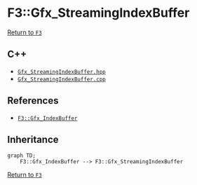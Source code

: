 # F3::Gfx_StreamingIndexBuffer

[Return to `F3`](/docs/F3.md)

## C++

- [`Gfx_StreamingIndexBuffer.hpp`](/c++/include/Gfx_StreamingIndexBuffer.hpp)
- [`Gfx_StreamingIndexBuffer.cpp`](/c++/source/Gfx_StreamingIndexBuffer.cpp)

## References

- [`F3::Gfx_IndexBuffer`](/docs/F3/Gfx_IndexBuffer.md)

## Inheritance

```mermaid
graph TD;
    F3::Gfx_IndexBuffer --> F3::Gfx_StreamingIndexBuffer
```

[Return to `F3`](/docs/F3.md)